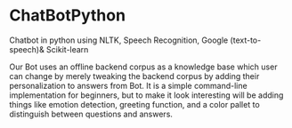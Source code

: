 # ChatBotPython
Chatbot in python using NLTK, Speech Recognition, Google (text-to-speech)&amp; Scikit-learn


Our Bot uses an offline backend corpus as a knowledge base which user can change by merely tweaking the backend corpus by adding their personalization to answers from Bot. It is a simple command-line implementation for beginners, but to make it look interesting will be adding things like emotion detection, greeting function, and a color pallet to distinguish between questions and answers.


